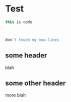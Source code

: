 # Test

```js
this is code



don't touch my new lines
```



## some header

blah


## some other header

more blah